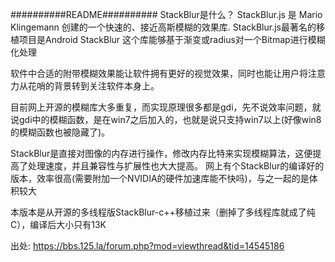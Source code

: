 ##########README##########
StackBlur是什么？
StackBlur.js 是 Mario Klingemann 创建的一个快速的、接近高斯模糊的效果库.
StackBlur.js最著名的移植项目是Android StackBlur
这个库能够基于渐变或radius对一个Bitmap进行模糊化处理


软件中合适的附带模糊效果能让软件拥有更好的视觉效果，同时也能让用户将注意力从花哨的背景转到关注软件本身上。

目前网上开源的模糊库大多重复，而实现原理很多都是gdi，先不说效率问题，就说gdi中的模糊函数，是在win7之后加入的，也就是说只支持win7以上(好像win8的模糊函数也被隐藏了)。

StackBlur是直接对图像的内存进行操作，修改内存比特来实现模糊算法，这便提高了处理速度，并且兼容性与扩展性也大大提高。
网上有个StackBlur的编译好的版本，效率很高(需要附加一个NVIDIA的硬件加速库能不快吗)，与之一起的是体积较大  

本版本是从开源的多线程版StackBlur-c++移植过来（删掉了多线程库就成了纯C），编译后大小只有13K

出处: https://bbs.125.la/forum.php?mod=viewthread&tid=14545186
